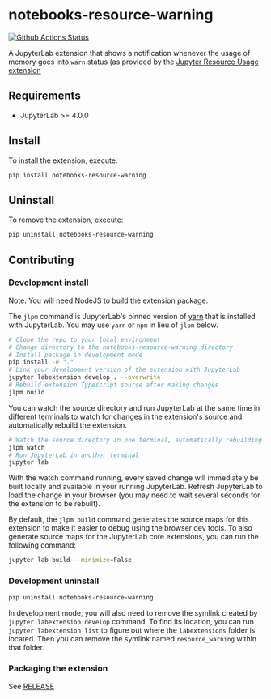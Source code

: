 # notebooks-resource-warning

[![Github Actions Status](https://github.com/EGI-Federation/notebooks-resource-warning/workflows/Build/badge.svg)](https://github.com/EGI-Federation/notebooks-resource-warning/actions/workflows/build.yml)

A JupyterLab extension that shows a notification whenever the usage of memory goes into `warn` status (as provided by the [Jupyter Resource Usage extension](https://github.com/jupyter-server/jupyter-resource-usage)

## Requirements

- JupyterLab >= 4.0.0

## Install

To install the extension, execute:

```bash
pip install notebooks-resource-warning
```

## Uninstall

To remove the extension, execute:

```bash
pip uninstall notebooks-resource-warning
```

## Contributing

### Development install

Note: You will need NodeJS to build the extension package.

The `jlpm` command is JupyterLab's pinned version of
[yarn](https://yarnpkg.com/) that is installed with JupyterLab. You may use
`yarn` or `npm` in lieu of `jlpm` below.

```bash
# Clone the repo to your local environment
# Change directory to the notebooks-resource-warning directory
# Install package in development mode
pip install -e "."
# Link your development version of the extension with JupyterLab
jupyter labextension develop . --overwrite
# Rebuild extension Typescript source after making changes
jlpm build
```

You can watch the source directory and run JupyterLab at the same time in different terminals to watch for changes in the extension's source and automatically rebuild the extension.

```bash
# Watch the source directory in one terminal, automatically rebuilding when needed
jlpm watch
# Run JupyterLab in another terminal
jupyter lab
```

With the watch command running, every saved change will immediately be built locally and available in your running JupyterLab. Refresh JupyterLab to load the change in your browser (you may need to wait several seconds for the extension to be rebuilt).

By default, the `jlpm build` command generates the source maps for this extension to make it easier to debug using the browser dev tools. To also generate source maps for the JupyterLab core extensions, you can run the following command:

```bash
jupyter lab build --minimize=False
```

### Development uninstall

```bash
pip uninstall notebooks-resource-warning
```

In development mode, you will also need to remove the symlink created by `jupyter labextension develop`
command. To find its location, you can run `jupyter labextension list` to figure out where the `labextensions`
folder is located. Then you can remove the symlink named `resource_warning` within that folder.

### Packaging the extension

See [RELEASE](RELEASE.md)
